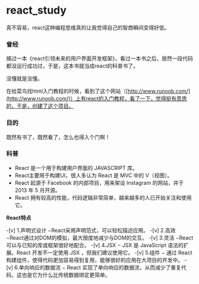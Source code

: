 # react_study

真不容易，react这种编程思维真的让我觉得自己的智商瞬间变得好低。

### 曾经

搞过一本《react引领未来的用户界面开发框架》，看过一本书之后，居然一段代码都没运行成功过，于是，这本书就当成react的科普书了。

没懂就是没懂。

在给菜鸟找html入门教程的时候，看到了这个网站（[http://www.runoob.com/](http://www.runoob.com/)）上有react的入门教程，看了一下，觉得挺有意思的，于是，创建了这个项目。

### 目的

既然有书了，既然看了，怎么也得入个门啊！

### 科普

+ React 是一个用于构建用户界面的 JAVASCRIPT 库。
+ React主要用于构建UI，很人多认为 React 是 MVC 中的 V（视图）。
+ React 起源于 Facebook 的内部项目，用来架设 Instagram 的网站，并于 2013 年 5 月开源。
+ React 拥有较高的性能，代码逻辑非常简单，越来越多的人已开始关注和使用它。

**React特点**

-[v] 1.声明式设计 −React采用声明范式，可以轻松描述应用。
-[v] 2.高效 −React通过对DOM的模拟，最大限度地减少与DOM的交互。
-[v] 3.灵活 −React可以与已知的库或框架很好地配合。
-[v] 4.JSX − JSX 是 JavaScript 语法的扩展。React 开发不一定使用 JSX ，但我们建议使用它。
-[v] 5.组件 − 通过 React 构建组件，使得代码更加容易得到复用，能够很好的应用在大项目的开发中。
-[v] 6.单向响应的数据流 − React 实现了单向响应的数据流，从而减少了重复代码，这也是它为什么比传统数据绑定更简单。